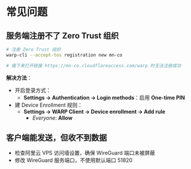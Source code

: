 # 常见问题

## 服务端注册不了 Zero Trust 组织

```bash
# 注册 Zero Trust 组织
warp-cli --accept-tos registration new mn-co

# 接下来打开链接 https://mn-co.cloudflareaccess.com/warp 时无法注册成功
```
**解决方法**：
- 开启登录方式：
    - **Settings → Authentication → Login methods**：启用 **One-time PIN**
- 建 Device Enrollment 规则：
    - **Settings → WARP Client → Device enrollment → Add rule**
        - *Everyone*: **Allow**


## 客户端能发送，但收不到数据

- 检查阿里云 VPS 访问墙设置，确保 WireGuard 端口未被屏蔽
- 修改 WireGuard 服务端口，不使用默认端口 51820
